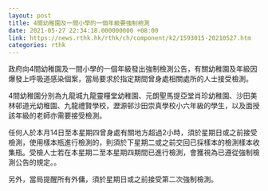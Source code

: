 ```yaml
---
layout: post
title: 4間幼稚園及一間小學的一個年級要強制檢測
date: 2021-05-27 22:34:18.000000000 +08:00
link: https://news.rthk.hk/rthk/ch/component/k2/1593015-20210527.htm
categories: rthk
---
```


政府向4間幼稚園及一間小學的一個年級發出強制檢測公告，有關幼稚園及年級因爆發上呼吸道感染個案，當局要求於指定期間曾身處相關處所的人士接受檢測。

4間幼稚園分別為九龍城九龍靈糧堂幼稚園、元朗聖馬提亞堂肖珍幼稚園、沙田美林邨道光幼稚園、九龍禮賢學校，瀝源邨沙田崇真學校小六年級的學生，以及面授該年級的老師亦需要接受檢測。

任何人於本月14日至本星期四曾身處有關地方超過2小時，須於星期日或之前接受檢測，使用樣本瓶進行檢測的，則須於下星期二或之前交回已採樣本的檢測樣本收集瓶。受檢人士若在本星期二至本星期四期間已進行檢測，會獲視為已遵從強制檢測公告的規定。。

另外，當局提醒所有外傭，須於星期日或之前接受第二次強制檢測。
